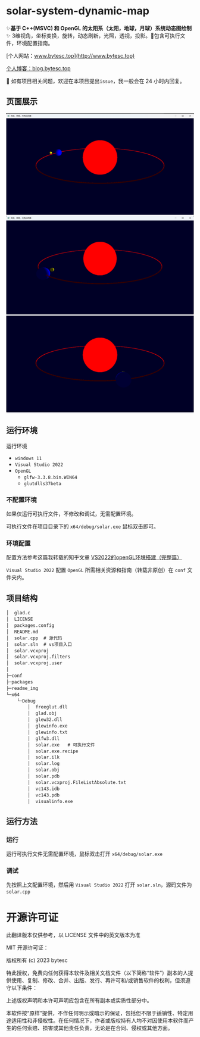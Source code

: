 # solar-system-dynamic-map

✨**基于 C++(MSVC) 和 OpenGL 的太阳系（太阳，地球，月球）系统动态图绘制**✨ 3维视角，坐标变换，旋转，动态刷新，光照，透视，投影。📌包含可执行文件，环境配置指南。

[个人网站：www.bytesc.top](http://www.bytesc.top) 

[个人博客：blog.bytesc.top](http://blog.bytesc.top)

🔔 如有项目相关问题，欢迎在本项目提出`issue`，我一般会在 24 小时内回复。

## 页面展示
![](./readme_img/img1.png)
![](./readme_img/img2.png)
![](./readme_img/img3.png)

## 运行环境

运行环境
- `windows 11`
- `Visual Studio 2022`
- `OpenGL`
    * `glfw-3.3.8.bin.WIN64`
    * `glutdlls37beta`

### 不配置环境

如果仅运行可执行文件，不修改和调试，无需配置环境。

可执行文件在项目目录下的 `x64/debug/solar.exe` 鼠标双击即可。

### 环境配置

配置方法参考这篇我转载的知乎文章 [VS2022的openGL环境搭建（完整篇）](https://zhuanlan.zhihu.com/p/486459964)

`Visual Studio 2022` 配置 `OpenGL` 所需相关资源和指南（转载非原创）在 `conf` 文件夹内。

## 项目结构

```txt
│  glad.c
│  LICENSE
│  packages.config
│  README.md
│  solar.cpp  # 源代码
│  solar.sln  # vs项目入口
│  solar.vcxproj
│  solar.vcxproj.filters
│  solar.vcxproj.user
│
├─conf
├─packages
├─readme_img
└─x64
    └─Debug
        │  freeglut.dll
        │  glad.obj
        │  glew32.dll
        │  glewinfo.exe
        │  glewinfo.txt
        │  glfw3.dll
        │  solar.exe   # 可执行文件
        │  solar.exe.recipe
        │  solar.ilk
        │  solar.log
        │  solar.obj
        │  solar.pdb
        │  solar.vcxproj.FileListAbsolute.txt
        │  vc143.idb
        │  vc143.pdb
        │  visualinfo.exe
```

## 运行方法

### 运行
运行可执行文件无需配置环境，鼠标双击打开 `x64/debug/solar.exe`

### 调试
先按照上文配置环境，然后用 `Visual Studio 2022` 打开 `solar.sln`，源码文件为 `solar.cpp`


# 开源许可证

此翻译版本仅供参考，以 LICENSE 文件中的英文版本为准

MIT 开源许可证：

版权所有 (c) 2023 bytesc

特此授权，免费向任何获得本软件及相关文档文件（以下简称“软件”）副本的人提供使用、复制、修改、合并、出版、发行、再许可和/或销售软件的权利，但须遵守以下条件：

上述版权声明和本许可声明应包含在所有副本或实质性部分中。

本软件按“原样”提供，不作任何明示或暗示的保证，包括但不限于适销性、特定用途适用性和非侵权性。在任何情况下，作者或版权持有人均不对因使用本软件而产生的任何索赔、损害或其他责任负责，无论是在合同、侵权或其他方面。